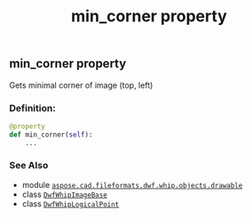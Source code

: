 ﻿---
title: min_corner property
second_title: Aspose.CAD for Python via .NET API References
description: 
type: docs
weight: 130
url: /python-net/aspose.cad.fileformats.dwf.whip.objects.drawable/dwfwhipimagebase/min_corner/
is_root: false
---

## min_corner property


Gets minimal corner of image (top, left)
### Definition:
```python
@property
def min_corner(self):
    ...
```

### See Also
* module [`aspose.cad.fileformats.dwf.whip.objects.drawable`](../../)
* class [`DwfWhipImageBase`](/cad/python-net/aspose.cad.fileformats.dwf.whip.objects.drawable/dwfwhipimagebase)
* class [`DwfWhipLogicalPoint`](/cad/python-net/aspose.cad.fileformats.dwf.whip.objects/dwfwhiplogicalpoint)
